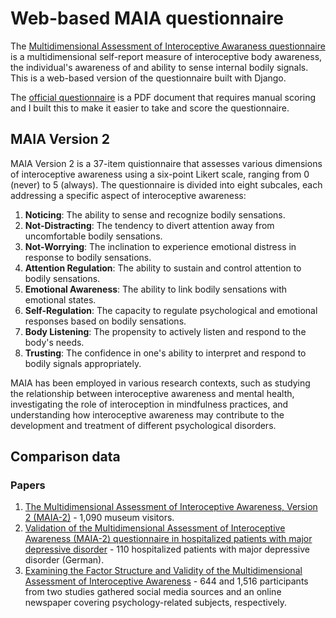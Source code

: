 # Web-based MAIA questionnaire

The [Multidimensional Assessment of Interoceptive Awaraness questionnaire](https://osher.ucsf.edu/research/maia) is a multidimensional self-report measure of interoceptive body awareness, the individual's awareness of and ability to sense internal bodily signals. This is a web-based version of the questionnaire built with Django.

The [official questionnaire](https://osher.ucsf.edu/sites/osher.ucsf.edu/files/inline-files/MAIA2%202018.05.27.pdf) is a PDF document that requires manual scoring and I built this to make it easier to take and score the questionnaire.

## MAIA Version 2

MAIA Version 2 is a 37-item quistionnaire that assesses various dimensions of interoceptive awareness using a six-point Likert scale, ranging from 0 (never) to 5 (always). The questionnaire is divided into eight subcales, each addressing a specific aspect of interoceptive awareness:

1. **Noticing**: The ability to sense and recognize bodily sensations.
2. **Not-Distracting**: The tendency to divert attention away from uncomfortable bodily sensations.
3. **Not-Worrying**: The inclination to experience emotional distress in response to bodily sensations.
4. **Attention Regulation**: The ability to sustain and control attention to bodily sensations.
5. **Emotional Awareness**: The ability to link bodily sensations with emotional states.
6. **Self-Regulation**: The capacity to regulate psychological and emotional responses based on bodily sensations.
7. **Body Listening**: The propensity to actively listen and respond to the body's needs.
8. **Trusting**: The confidence in one's ability to interpret and respond to bodily signals appropriately.

MAIA has been employed in various research contexts, such as studying the relationship between interoceptive awareness and mental health, investigating the role of interoception in mindfulness practices, and understanding how interoceptive awareness may contribute to the development and treatment of different psychological disorders.

## Comparison data

### Papers

1. [The Multidimensional Assessment of Interoceptive Awareness, Version 2 (MAIA-2)](https://journals.plos.org/plosone/article?id=10.1371/journal.pone.0208034) - 1,090 museum visitors.
2. [Validation of the Multidimensional Assessment of Interoceptive Awareness (MAIA-2) questionnaire in hospitalized patients with major depressive disorder](https://journals.plos.org/plosone/article?id=10.1371/journal.pone.0253913) - 110 hospitalized patients with major depressive disorder (German).
3. [Examining the Factor Structure and Validity of the Multidimensional Assessment of Interoceptive Awareness](https://doi.org/10.1080/00223891.2020.1813147) - 644 and 1,516 participants from two studies gathered social media sources and an online newspaper covering psychology-related subjects, respectively.
